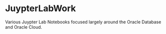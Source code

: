 # JuypterLabWork
Various Juypter Lab Notebooks focused largely around the Oracle Database and Oracle Cloud.

